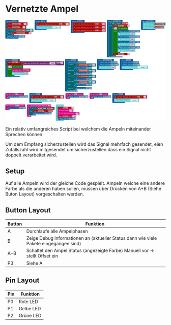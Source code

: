 # Vernetzte Ampel

![Übersicht des codes](script.png)

Ein relativ umfangreiches Script bei welchem die Ampeln miteinander Sprechen können.

Um dem Empfang sicherzustellen wird das Signal mehrfach gesendet, eien Zufallszahl wird mitgesendet um sicherzustellen dass ein Signal nicht doppelt verarbeitet wird.

## Setup

Auf alle Ampeln wird der gleiche Code gespielt. Ampeln welche eine andere Farbe als die anderen haben sollen, müssen über Drücken von A+B (Siehe Buton Layout) vorgeschalten werden.

## Button Layout

| Button |                                        Funktion                                        |
|--------|----------------------------------------------------------------------------------------|
| A      | Durchlaufe alle Ampelphasen                                                            |
| B      | Zeige Debug Informationen an (aktueller Status dann wie viele Pakete eingegangen sind) |
| A+B    | Schaltet den Ampel Status (angezeigte Farbe) Manuell vor -> stellt Offset ein          |
| P3     | Siehe A                                                                                |
## Pin Layout


| Pin | Funktion  |
|-----|-----------|
| P0  | Rote LED  |
| P1  | Gelbe LED |
| P2  | Grüne LED |
